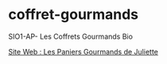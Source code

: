 # coffret-gourmands
SIO1-AP- Les Coffrets Gourmands Bio

[Site Web : Les Paniers Gourmands de Juliette](https://kbnn-z.github.io/coffret-gourmands-LGP/index.html)


